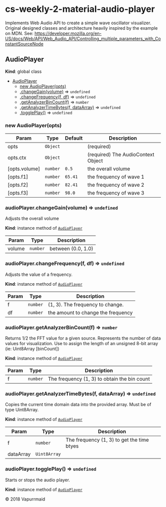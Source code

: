# cs-weekly-2-material-audio-player
Implements Web Audio API to create a simple wave oscillator visualizer. Original designed classes and architecture heavily inspired by the example on MDN.  See:  https://developer.mozilla.org/en-US/docs/Web/API/Web_Audio_API/Controlling_multiple_parameters_with_ConstantSourceNode

<a name="AudioPlayer"></a>

## AudioPlayer
**Kind**: global class  

* [AudioPlayer](#AudioPlayer)
    * [new AudioPlayer(opts)](#new_AudioPlayer_new)
    * [.changeGain(volume)](#AudioPlayer+changeGain) ⇒ <code>undefined</code>
    * [.changeFrequency(f, df)](#AudioPlayer+changeFrequency) ⇒ <code>undefined</code>
    * [.getAnalyzerBinCount(f)](#AudioPlayer+getAnalyzerBinCount) ⇒ <code>number</code>
    * [.getAnalyzerTimeBytes(f, dataArray)](#AudioPlayer+getAnalyzerTimeBytes) ⇒ <code>undefined</code>
    * [.togglePlay()](#AudioPlayer+togglePlay) ⇒ <code>undefined</code>

<a name="new_AudioPlayer_new"></a>

### new AudioPlayer(opts)

| Param | Type | Default | Description |
| --- | --- | --- | --- |
| opts | <code>Object</code> |  | (required) |
| opts.ctx | <code>Object</code> |  | (required) The AudioContext Object |
| [opts.volume] | <code>number</code> | <code>0.5</code> | the overall volume |
| [opts.f1] | <code>number</code> | <code>65.41</code> | the frequency of wave 1 |
| [opts.f2] | <code>number</code> | <code>82.41</code> | the frequency of wave 2 |
| [opts.f3] | <code>number</code> | <code>98.0</code> | the frequency of wave 3 |

<a name="AudioPlayer+changeGain"></a>

### audioPlayer.changeGain(volume) ⇒ <code>undefined</code>
Adjusts the overall volume

**Kind**: instance method of [<code>AudioPlayer</code>](#AudioPlayer)  

| Param | Type | Description |
| --- | --- | --- |
| volume | <code>number</code> | between (0.0, 1.0) |

<a name="AudioPlayer+changeFrequency"></a>

### audioPlayer.changeFrequency(f, df) ⇒ <code>undefined</code>
Adjusts the value of a frequency.

**Kind**: instance method of [<code>AudioPlayer</code>](#AudioPlayer)  

| Param | Type | Description |
| --- | --- | --- |
| f | <code>number</code> | (1, 3). The frequency to change. |
| df | <code>number</code> | the amount to change the frequency |

<a name="AudioPlayer+getAnalyzerBinCount"></a>

### audioPlayer.getAnalyzerBinCount(f) ⇒ <code>number</code>
Returns 1/2 the FFT value for a given source. Represents the number ofdata values for visualization. Use to assign the length of an unsigned8-bit array (ie: Uint8Array [binCount])

**Kind**: instance method of [<code>AudioPlayer</code>](#AudioPlayer)  

| Param | Type | Description |
| --- | --- | --- |
| f | <code>number</code> | The frequency (1, 3) to obtain the bin count |

<a name="AudioPlayer+getAnalyzerTimeBytes"></a>

### audioPlayer.getAnalyzerTimeBytes(f, dataArray) ⇒ <code>undefined</code>
Copies the current time domain data into theprovided array. Must be of type Uint8Array.

**Kind**: instance method of [<code>AudioPlayer</code>](#AudioPlayer)  

| Param | Type | Description |
| --- | --- | --- |
| f | <code>number</code> | The frequency (1, 3) to get the time btyes |
| dataArray | <code>Uint8Array</code> |  |

<a name="AudioPlayer+togglePlay"></a>

### audioPlayer.togglePlay() ⇒ <code>undefined</code>
Starts or stops the audio player.

**Kind**: instance method of [<code>AudioPlayer</code>](#AudioPlayer)  

&copy; 2018 Vapurrmaid
